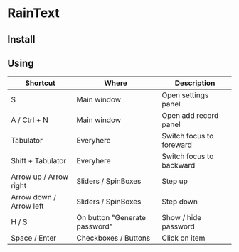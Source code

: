 # RainText

## Install

## Using

| Shortcut                | Where                         | Description              |
|-------------------------|-------------------------------|--------------------------|
| S                       | Main window                   | Open settings panel      |
| A / Ctrl + N            | Main window                   | Open add record panel    |
| Tabulator               | Everyhere                     | Switch focus to foreward |
| Shift + Tabulator       | Everyhere                     | Switch focus to backward |
| Arrow up / Arrow right  | Sliders / SpinBoxes           | Step up                  |
| Arrow down / Arrow left | Sliders / SpinBoxes           | Step down                |
| H / S                   | On button "Generate password" | Show / hide password     |
| Space / Enter           | Checkboxes / Buttons          | Click on item            |